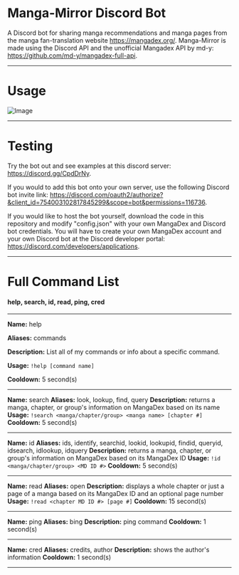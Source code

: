 # Manga-Mirror Discord Bot
A Discord bot for sharing manga recommendations and manga pages from the manga fan-translation website https://mangadex.org/. Manga-Mirror is made using the Discord API and the unofficial Mangadex API by md-y: https://github.com/md-y/mangadex-full-api.

------------
# Usage
![Image](https://i.imgur.com/50Kggas.png)



------------
# Testing
Try the bot out and see examples at this discord server: https://discord.gg/CpdDrNy.

If you would to add this bot onto your own server, use the following Discord bot invite link: https://discord.com/oauth2/authorize?&client_id=754003102817845299&scope=bot&permissions=116736.

If you would like to host the bot yourself, download the code in this repository and modify "config.json" with your own MangaDex and Discord bot credentials. You will have to create your own MangaDex account and your own Discord bot at the Discord developer portal: https://discord.com/developers/applications.

------------
# Full Command List

#### help, search, id, read, ping, cred

------------
**Name:** help

**Aliases:** commands

**Description:** List all of my commands or info about a specific command.

**Usage:** `!help [command name]`

**Cooldown:** 5 second(s)

------------
**Name:** search
**Aliases:** look, lookup, find, query
**Description:** returns a manga, chapter, or group's information on MangaDex based on its name
**Usage:** `!search <manga/chapter/group> <manga name> [chapter #]`
**Cooldown:** 5 second(s)

------------
**Name:** id
**Aliases:** ids, identify, searchid, lookid, lookupid, findid, queryid, idsearch, idlookup, idquery
**Description:** returns a manga, chapter, or group's information on MangaDex based on its MangaDex ID
**Usage:** `!id <manga/chapter/group> <MD ID #>`
**Cooldown:** 5 second(s)

------------
**Name:** read
**Aliases:** open
**Description:** displays a whole chapter or just a page of a manga based on its MangaDex ID and an optional page number
**Usage:** `!read <chapter MD ID #> [page #]`
**Cooldown:** 15 second(s)

------------
**Name:** ping
**Aliases:** bing
**Description:** ping command
**Cooldown:** 1 second(s)

------------
**Name:** cred
**Aliases:** credits, author
**Description:** shows the author's information
**Cooldown:** 1 second(s)

------------
